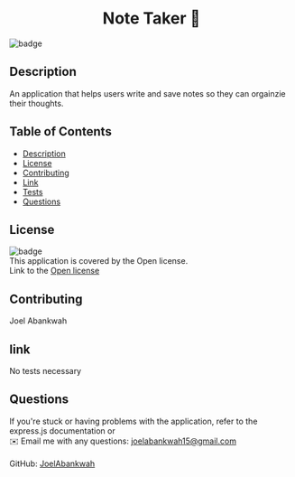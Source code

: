 
<h1 align="center">Note Taker 👋</h1>
  
![badge](https://img.shields.io/badge/license-Open-brightgreen)<br />

## Description
An application that helps users write and save notes so they can orgainzie their thoughts.

## Table of Contents
- [Description](#description)
- [License](#license)
- [Contributing](#contributing)
- [Link](#link)
- [Tests](#tests)
- [Questions](#questions)

## License
![badge](https://img.shields.io/badge/license-Open-brightgreen)
<br />
This application is covered by the Open license.
<br />
Link to the <a href='https://www.google.com/search?q=Open+license'>Open license</a>

## Contributing
Joel Abankwah

## link
No tests necessary

## Questions
If you're stuck or having problems with the application, refer to the express.js documentation or<br />
✉️ Email me with any questions: joelabankwah15@gmail.com<br /><br />
GitHub: [JoelAbankwah](https://github.com/JoelAbankwah)<br />
<br />
    